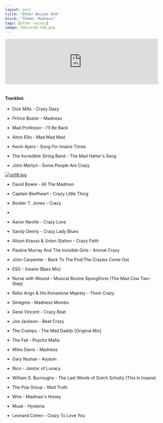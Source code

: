 ```yaml
---
layout: post
title: "Other Noises #18"
blurb: "Theme: Madness"
tags: [other noises]
image: tmb/on18_tmb.png
---
```


<iframe scrolling="no" id="hearthis_at_track_3028402" width="100%" height="150" src="https://hearthis.at/embed/3028402/transparent_black/?hcolor=&color=&style=2&block_size=2&block_space=1&background=1&waveform=0&cover=0&autoplay=0&css=" frameborder="0" allowtransparency allow="autoplay"><p>Listen to <a href="https://hearthis.at/zerocc/other-noises-18-26418-madness/" target="_blank">Other Noises #18 (26/4/18) - MADNESS</a> <span>by</span><a href="https://hearthis.at/zerocc/" target="_blank" >Zero</a> <span>on</span> <a href="https://hearthis.at/" target="_blank">hearthis.at</a></p></iframe>
&nbsp;

#### Tracklist:

- Dick Mills - Crazy Dazy

- Prince Buster - Madness
- Mad Professor - I'll Be Back
- Alton Ellis - Mad Mad Mad

- Kevin Ayers - Song For Insane Times
- The Incredible String Band - The Mad Hatter's Song
- John Martyn - Some People Are Crazy

[![on18.jpg](https://i.postimg.cc/wTGxTbSp/on18.jpg)](https://postimg.cc/7fSrKXHs)

- David Bowie - All The Madmen
- Captain Beefheart - Crazy Little Thing
- Booker T. Jones - Crazy
- 
- Aaron Neville - Crazy Love
- Sandy Denny - Crazy Lady Blues
- Alison Krauss & Union Station - Crazy Faith

- Pauline Murray And The Invisible Girls - Animal Crazy
- John Carpenter - Back To The Pod/The Crazies Come Out
- ESG - Insane (Bass Mix)

- Nurse with Wound - Musical Bovine Spongiform (The Mad Cow Two-Step)
- Robo Arigo & His Konastone Majesty - Them Crazy
- Smegma - Madness Mombo

- Gene Vincent - Crazy Beat
- Joe Jackson - Beat Crazy
- The Cramps - The Mad Daddy [Original Mix]
- The Fall - Psycho Mafia

- Miles Davis - Madness
- Gary Numan - Asylum
- Nico - Janitor of Lunacy
- William S. Burroughs - The Last Words of Dutch Schultz (This Is Insane)

- The Pop Group - Mad Truth
- Wire - Madman's Honey
- Muse - Hysteria

- Leonard Cohen - Crazy To Love You